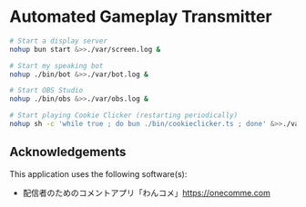 # Automated Gameplay Transmitter

```sh
# Start a display server
nohup bun start &>>./var/screen.log &

# Start my speaking bot
nohup ./bin/bot &>>./var/bot.log &

# Start OBS Studio
nohup ./bin/obs &>>./var/obs.log &

# Start playing Cookie Clicker (restarting periodically)
nohup sh -c 'while true ; do bun ./bin/cookieclicker.ts ; done' &>>./var/clicker.log
```

## Acknowledgements

This application uses the following software(s):
- 配信者のためのコメントアプリ「わんコメ」https://onecomme.com